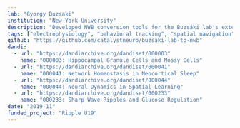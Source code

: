 ```yaml
---
lab: "Gyorgy Buzsaki"
institution: "New York University"
description: "Developed NWB conversion tools for the Buzsáki lab's extensive neurophysiology datasets, handling terabyte-scale data including Neuroscope recordings, LFP signals, and behavioral measurements. The conversion pipeline features specialized interfaces for various data types and supports parallel processing for large-scale conversions, with datasets publicly available through DANDI."
tags: ["electrophysiology", "behavioral tracking", "spatial navigation"]
github: "https://github.com/catalystneuro/buzsaki-lab-to-nwb"
dandi:
  - url: "https://dandiarchive.org/dandiset/000003"
    name: "000003: Hippocampal Granule Cells and Mossy Cells"
  - url: "https://dandiarchive.org/dandiset/000041"
    name: "000041: Network Homeostasis in Neocortical Sleep"
  - url: "https://dandiarchive.org/dandiset/000044"
    name: "000044: Neural Dynamics in Spatial Learning"
  - url: "https://dandiarchive.org/dandiset/000233"
    name: "000233: Sharp Wave-Ripples and Glucose Regulation"
date: "2019-11"
funded_project: "Ripple U19"
---
```


